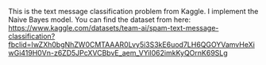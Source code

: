 This is the text message classification problem from Kaggle. 
I implement the Naive Bayes model.
You can find the dataset from here: https://www.kaggle.com/datasets/team-ai/spam-text-message-classification?fbclid=IwZXh0bgNhZW0CMTAAAR0Lvy5i3S3kE6uod7LH6QGOYVamvHeXiwGi419H0Vn-z6ZD5JPcXVCBbvE_aem_VYil062imkKyQOrnK69SLg
